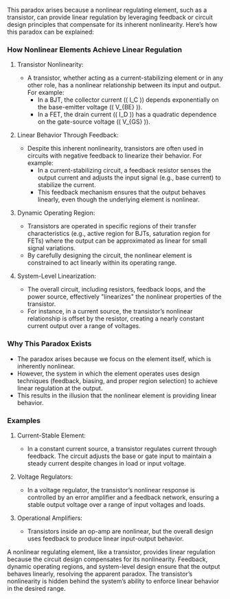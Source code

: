 This paradox arises because a nonlinear regulating element, such as a transistor, can provide linear regulation by leveraging feedback or circuit design principles that compensate for its inherent nonlinearity. Here’s how this paradox can be explained:

### How Nonlinear Elements Achieve Linear Regulation

1. Transistor Nonlinearity:
   - A transistor, whether acting as a current-stabilizing element or in any other role, has a nonlinear relationship between its input and output. For example:
     - In a BJT, the collector current (\( I_C \)) depends exponentially on the base-emitter voltage (\( V_{BE} \)).
     - In a FET, the drain current (\( I_D \)) has a quadratic dependence on the gate-source voltage (\( V_{GS} \)).

2. Linear Behavior Through Feedback:
   - Despite this inherent nonlinearity, transistors are often used in circuits with negative feedback to linearize their behavior. For example:
     - In a current-stabilizing circuit, a feedback resistor senses the output current and adjusts the input signal (e.g., base current) to stabilize the current.
     - This feedback mechanism ensures that the output behaves linearly, even though the underlying element is nonlinear.

3. Dynamic Operating Region:
   - Transistors are operated in specific regions of their transfer characteristics (e.g., active region for BJTs, saturation region for FETs) where the output can be approximated as linear for small signal variations.
   - By carefully designing the circuit, the nonlinear element is constrained to act linearly within its operating range.

4. System-Level Linearization:
   - The overall circuit, including resistors, feedback loops, and the power source, effectively "linearizes" the nonlinear properties of the transistor.
   - For instance, in a current source, the transistor’s nonlinear relationship is offset by the resistor, creating a nearly constant current output over a range of voltages.

### Why This Paradox Exists

- The paradox arises because we focus on the element itself, which is inherently nonlinear.
- However, the system in which the element operates uses design techniques (feedback, biasing, and proper region selection) to achieve linear regulation at the output.
- This results in the illusion that the nonlinear element is providing linear behavior.

### Examples

1. Current-Stable Element:
   - In a constant current source, a transistor regulates current through feedback. The circuit adjusts the base or gate input to maintain a steady current despite changes in load or input voltage.

2. Voltage Regulators:
   - In a voltage regulator, the transistor’s nonlinear response is controlled by an error amplifier and a feedback network, ensuring a stable output voltage over a range of input voltages and loads.

3. Operational Amplifiers:
   - Transistors inside an op-amp are nonlinear, but the overall design uses feedback to produce linear input-output behavior.

A nonlinear regulating element, like a transistor, provides linear regulation because the circuit design compensates for its nonlinearity. Feedback, dynamic operating regions, and system-level design ensure that the output behaves linearly, resolving the apparent paradox. The transistor’s nonlinearity is hidden behind the system’s ability to enforce linear behavior in the desired range.
